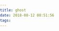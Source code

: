```yaml
---
title: ghost
date: 2018-08-12 08:51:56
tags:
---
```


<style>
 body{
        padding: 0;
        margin: 0;
        }
    .content{
        z-index:999999;
        position:fixed;
        top:0;left:0;right:0;bottom:0;
        color:#000;
        
        padding:1rem .8rem 0 1rem ;
        box-sizing: border-box;
        display: flex;
        align-items: center;
        background: linear-gradient(180deg, rgba(0,0,255,1) 0%, rgba(255,0,0,1) 100%); 

    }
    .story {
        margin-top: -1rem;

        font-size:.7rem;
    }
    .next {
        width: 1.6rem;
        height: 1.6rem;
        background:radial-gradient(ellipse at center, rgba(255,255,255,1) 0%, rgba(255,255,255,1) 5%, rgba(0,0,0,1) 75%, rgba(0,0,0,1) 100%); /* w3c */
        border-radius: 50%;
        float: right;
        margin-right: 0rem;

    }
    .face{
        position: fixed;
        background: black;
        top: 0;left: 0;right: 0;bottom: 0;
        display: none;
        align-items:center;
    }
    .face img{
        object-fit:contain;
        width: 100%;
    }
</style>


<script>
 !function(a,b){function c(){var b=f.getBoundingClientRect().width;b/i>540&&(b=540*i);var c=b/10;f.style.fontSize=c+"px",k.rem=a.rem=c}var d,e=a.document,f=e.documentElement,g=e.querySelector('meta[name="viewport"]'),h=e.querySelector('meta[name="flexible"]'),i=0,j=0,k=b.flexible||(b.flexible={});if(g){var l=g.getAttribute("content").match(/initial\-scale=([\d\.]+)/);l&&(j=parseFloat(l[1]),i=parseInt(1/j))}else if(h){var m=h.getAttribute("content");if(m){var n=m.match(/initial\-dpr=([\d\.]+)/),o=m.match(/maximum\-dpr=([\d\.]+)/);n&&(i=parseFloat(n[1]),j=parseFloat((1/i).toFixed(2))),o&&(i=parseFloat(o[1]),j=parseFloat((1/i).toFixed(2)))}}if(!i&&!j){var p=(a.navigator.appVersion.match(/android/gi),a.navigator.appVersion.match(/iphone/gi)),q=a.devicePixelRatio;i=p?q>=3&&(!i||i>=3)?3:q>=2&&(!i||i>=2)?2:1:1,j=1/i}if(f.setAttribute("data-dpr",i),!g)if(g=e.createElement("meta"),g.setAttribute("name","viewport"),g.setAttribute("content","initial-scale="+j+", maximum-scale="+j+", minimum-scale="+j+", user-scalable=no"),f.firstElementChild)f.firstElementChild.appendChild(g);else{var r=e.createElement("div");r.appendChild(g),e.write(r.innerHTML)}a.addEventListener("resize",function(){clearTimeout(d),d=setTimeout(c,300)},!1),a.addEventListener("pageshow",function(a){a.persisted&&(clearTimeout(d),d=setTimeout(c,300))},!1),"complete"===e.readyState?e.body.style.fontSize=12*i+"px":e.addEventListener("DOMContentLoaded",function(){e.body.style.fontSize=12*i+"px"},!1),c(),k.dpr=a.dpr=i,k.refreshRem=c,k.rem2px=function(a){var b=parseFloat(a)*this.rem;return"string"==typeof a&&a.match(/rem$/)&&(b+="px"),b},k.px2rem=function(a){var b=parseFloat(a)/this.rem;return"string"==typeof a&&a.match(/px$/)&&(b+="rem"),b}}(window,window.lib||(window.lib={}));


var bodyDom = document.querySelector("body")
h =  '   <div class="content"><div class="story">             <p></p> <div class="next"></div><div class="face"><img src="/js/1.jpg" alt=""><audio id="myAudio" src="/js/1.mp3" type="audio/mpeg"></audio></div></div></div>'
$("body").append(h)

var story = {
    0:"大约在90年代，在某所学校的女生宿舍，曾发生过这样一段故事······",
    1:"一个女同学,因不知受了何种创伤,竟然跳楼自杀,BUT这种自杀方式,跟别人不同。因她是头先落地,从此在女一舍走廊xxxx室,经常听到类似以头撞地的声音.....<br />碰..碰......碰.........<br />从走廊遥远的那一头,慢慢的靠近、慢慢的靠近...............<br />突然...声音停止,不再跳动,原来所停的地方是她生前所住的寝室。",
    2:"她就以凄凉的声音说:某某某在吗?她的室友都知道,这是她回了................<br />但没有人敢去开门...这样的情形,一直维持了好几个礼拜。但久而久之,这种情况也就愈来愈少................",
    3:"过了不久,暑假到了,随着假期的来临,宿舍的学生也都纷纷的回去了。而这种可怕的事情,却未曾停止..................",
    4:"一天晚上,女生宿舍的管理员在清理宿舍(由于大家急着回来,没有好好的整理寝室,所以可怜的管理员,只好一间一间的清理了),清理到这间传闻颇多的放间。心也就毛了起来,「但传言归传言,没有根据的事情.....唉!不要去想它。」管理员心中想着。于是便大胆的开了房门,只感觉阴气阵阵....",
    5:"注意一看,原来是北边的窗户没有关上,这时心中便安了起来。于是想上前去关上那个窗户,就在他关上的那一刹那,突然听到'碰'一声。他回头一看,门已经自动关上了。",
    6:"这时他的心中,那种不祥的预兆又产生了。就在他旁彷不知所措的时候,这个可怕的声音<br>碰....碰....碰...<br>又从遥远的走廊尽头,由远而近,慢慢的、慢慢的靠了过来「这时不管有没有这个传闻,已是无关紧要了。」他心中想着。",
    7:"他非常害怕,但又能如何呢?总不能坐以待弊,于是他想暂时躲在2号床位的书桌底下,等她过去了再出来,这样或许能逃过一劫。",
    8:"但人生不如意;十之八九,这句话活生生的证明在他身上。她停在门囗,没有在跳动了,以凄凉的囗气缓缓的说:「你..不..用..再..躲..了..我..已..经..看..到..你..了。」管理员心想说:「我躲在桌下,而你也没有开门,怎么可能看得到我呢?」",
    9:"于是管理员,走到门前,弯下身子,将脸贴近地面,想看看那一个女鬼。当他从底下门隙一看,居然看到两个血淋淋的眼睛,以哀怨的眼神看着他說............",
    10:"你躲也沒有用的......"
}

!(function (){
    // ------ init page ------
    var pDom = document.querySelector(".content")
    pDom.style.height = window.innerHeight+"px";
    var x = document.getElementById("myAudio"); 

    var index = 0;
    // ------ init story ------
    var storyDom = document.querySelector(".story p")
    storyDom.innerText = story[0]
    var nextButton = document.querySelector(".next")
    function c(){
        if(index==9){
        nextButton.style.display="none"
        setTimeout(function(){
            x.play(); 

            var f =document.querySelector(".face")
            f.style.display="flex"
            storyDom.innerHTML = story[10]
            setTimeout(()=>{
                f.style.display="none"

            },3000)
        },2000)

        }else{
            nextButton.onclick = function(){
            index++
            storyDom.innerHTML = story[index]
            c()
            }
        }
    }

    c()

   
})()
</script>